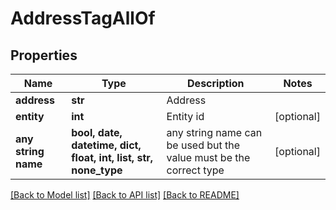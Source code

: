# AddressTagAllOf


## Properties
Name | Type | Description | Notes
------------ | ------------- | ------------- | -------------
**address** | **str** | Address | 
**entity** | **int** | Entity id | [optional] 
**any string name** | **bool, date, datetime, dict, float, int, list, str, none_type** | any string name can be used but the value must be the correct type | [optional]

[[Back to Model list]](../README.md#documentation-for-models) [[Back to API list]](../README.md#documentation-for-api-endpoints) [[Back to README]](../README.md)


